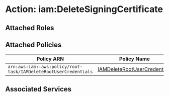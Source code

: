 # Action: iam:DeleteSigningCertificate

## Attached Roles

## Attached Policies

| Policy ARN | Policy Name |
|------------|-------------|
| `arn:aws:iam::aws:policy/root-task/IAMDeleteRootUserCredentials` | [IAMDeleteRootUserCredentials](../policies.md#iamdeleterootusercredentials) |

## Associated Services

